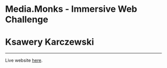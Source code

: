 # Media.Monks - Immersive Web Challenge
# Ksawery Karczewski
- - - -

Live website [here](https://tommy-challenge.netlify.app/).
